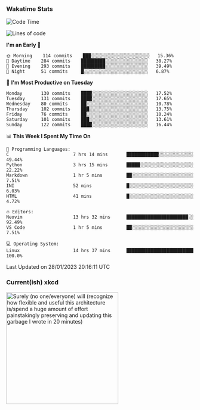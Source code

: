 ### Wakatime Stats
<!--START_SECTION:waka-->
![Code Time](http://img.shields.io/badge/Code%20Time-1%2C386%20hrs%2042%20mins-blue)

![Lines of code](https://img.shields.io/badge/From%20Hello%20World%20I%27ve%20Written-357%20Thousand%20lines%20of%20code-blue)

**I'm an Early 🐤** 

```text
🌞 Morning    114 commits    ███░░░░░░░░░░░░░░░░░░░░░░   15.36% 
🌆 Daytime    284 commits    █████████░░░░░░░░░░░░░░░░   38.27% 
🌃 Evening    293 commits    █████████░░░░░░░░░░░░░░░░   39.49% 
🌙 Night      51 commits     █░░░░░░░░░░░░░░░░░░░░░░░░   6.87%

```
📅 **I'm Most Productive on Tuesday** 

```text
Monday       130 commits    ████░░░░░░░░░░░░░░░░░░░░░   17.52% 
Tuesday      131 commits    ████░░░░░░░░░░░░░░░░░░░░░   17.65% 
Wednesday    80 commits     ██░░░░░░░░░░░░░░░░░░░░░░░   10.78% 
Thursday     102 commits    ███░░░░░░░░░░░░░░░░░░░░░░   13.75% 
Friday       76 commits     ██░░░░░░░░░░░░░░░░░░░░░░░   10.24% 
Saturday     101 commits    ███░░░░░░░░░░░░░░░░░░░░░░   13.61% 
Sunday       122 commits    ████░░░░░░░░░░░░░░░░░░░░░   16.44%

```


📊 **This Week I Spent My Time On** 

```text
💬 Programming Languages: 
C                        7 hrs 14 mins       ████████████░░░░░░░░░░░░░   49.44% 
Python                   3 hrs 15 mins       █████░░░░░░░░░░░░░░░░░░░░   22.22% 
Markdown                 1 hr 5 mins         ██░░░░░░░░░░░░░░░░░░░░░░░   7.51% 
INI                      52 mins             █░░░░░░░░░░░░░░░░░░░░░░░░   6.03% 
HTML                     41 mins             █░░░░░░░░░░░░░░░░░░░░░░░░   4.72%

🔥 Editors: 
Neovim                   13 hrs 32 mins      ███████████████████████░░   92.49% 
VS Code                  1 hr 5 mins         ██░░░░░░░░░░░░░░░░░░░░░░░   7.51%

💻 Operating System: 
Linux                    14 hrs 37 mins      █████████████████████████   100.0%

```


 Last Updated on 28/01/2023 20:16:11 UTC
<!--END_SECTION:waka-->

### Current(ish) xkcd
<a id="xkcd-a" title="Surely (no one/everyone) will (recognize how flexible and useful this architecture is/spend a huge amount of effort painstakingly preserving and updating this garbage I wrote in 20 minutes)" href="https://www.xkcd.com" target="_blank">
        <img align="center" id="xkcd-img" src="https://imgs.xkcd.com/comics/code_lifespan.png" alt="Surely (no one/everyone) will (recognize how flexible and useful this architecture is/spend a huge amount of effort painstakingly preserving and updating this garbage I wrote in 20 minutes)" height=300 />
</a>
